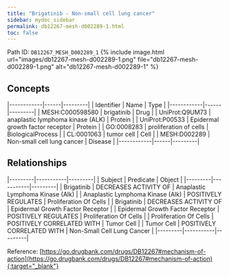 ```yaml
---
title: "Brigatinib - Non-small cell lung cancer"
sidebar: mydoc_sidebar
permalink: db12267-mesh-d002289-1.html
toc: false 
---
```



Path ID: `DB12267_MESH_D002289_1`
{% include image.html url="images/db12267-mesh-d002289-1.png" file="db12267-mesh-d002289-1.png" alt="db12267-mesh-d002289-1" %}

## Concepts

|------------|------|---------|
| Identifier | Name | Type    |
|------------|------|---------|
| MESH:C000598580 | brigatinib | Drug |
| UniProt:Q9UM73 | anaplastic lymphoma kinase (ALK) | Protein |
| UniProt:P00533 | Epidermal growth factor receptor | Protein |
| GO:0008283 | proliferation of cells | BiologicalProcess |
| CL:0001063 | tumor cell | Cell |
| MESH:D002289 | Non-small cell lung cancer | Disease |
|------------|------|---------|

## Relationships

|---------|-----------|---------|
| Subject | Predicate | Object  |
|---------|-----------|---------|
| Brigatinib | DECREASES ACTIVITY OF | Anaplastic Lymphoma Kinase (Alk) |
| Anaplastic Lymphoma Kinase (Alk) | POSITIVELY REGULATES | Proliferation Of Cells |
| Brigatinib | DECREASES ACTIVITY OF | Epidermal Growth Factor Receptor |
| Epidermal Growth Factor Receptor | POSITIVELY REGULATES | Proliferation Of Cells |
| Proliferation Of Cells | POSITIVELY CORRELATED WITH | Tumor Cell |
| Tumor Cell | POSITIVELY CORRELATED WITH | Non-Small Cell Lung Cancer |
|---------|-----------|---------|

Reference: [https://go.drugbank.com/drugs/DB12267#mechanism-of-action](https://go.drugbank.com/drugs/DB12267#mechanism-of-action){:target="_blank"}